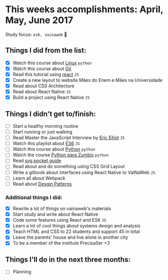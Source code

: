 # This weeks accomplishments: April, May, June 2017

Study focus: <code>es6, vainaweb</code> :rocket:

## Things I did from the list:

- [x] Watch this course about [Linux](https://www.udemy.com/curso-linux-comandos-terminal) `python`
- [x] Watch this course about [Git](http://willianjusten.teachable.com/p/git-e-github-para-iniciantes)
- [x] Read this tutorial using [react](http://codepen.io/anuragasaurus/post/react-basics-making-a-markdown-parser) `JS`
- [x] Create a new layout to website Mães do Enem e Mães na Universidade  
- [x] Read about CSS Architecture
- [x] Read about React Native `JS`
- [x] Build a project using React Native `JS`

## Things I didn't get to/finish:

- [ ] Start a healthy morning routine
- [ ] Start running or just walking
- [ ] Read Master the JavaScript Interview by [Eric Elliot](https://medium.com/@_ericelliott/latest) `JS`
- [ ] Watch this playlist about [ES6](https://www.youtube.com/watch?v=LTbnmiXWs2k&list=PL57atfCFqj2h5fpdZD-doGEIs0NZxeJTX) `JS`
- [ ] Watch this course about [Python](https://www.udemy.com/python-iniciantes/)  `python`
- [ ] Watch the course [Python para Zumbis](https://www.pycursos.com/python-para-zumbis/)  `python`
- [ ] Read [svg pocket guide](http://svgpocketguide.com/book/)
- [ ] Read about and do something using CSS Grid Layout
- [ ] Write a gitbook about interfaces using React Native to VaiNaWeb `JS`
- [ ] Learn all about Webpack
- [ ] Read about [Desgin Patterns](https://github.com/khaosdoctor/design-patterns-for-humans)

### Additional things I did:

- [x] Rewrite a lot of things on vainaweb's materials
- [x] Start study and write about React Native
- [x] Code some features using React and ES6 `JS`
- [x] Learn a lot of cool things about systems design and analysis
- [x] Teach HTML and CSS to 22 students and support 45 in total
- [x] Leave the parents' house and live alone in another city
- [x] To be a member of the institute PrecisaSer <3

## Things I'll do in the next three months:

- [ ] Planning
